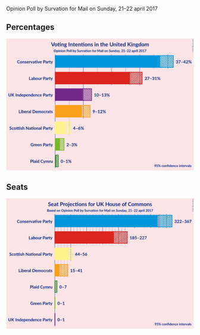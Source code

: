 Opinion Poll by Survation for Mail on Sunday, 21–22 april 2017

## Percentages

![Percentages](2017-04-22-Survation.png "Percentages")

## Seats

![Seats](2017-04-22-Survation-seats.png "Seats")

